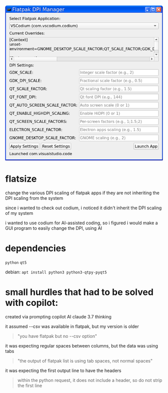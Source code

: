 ![flatsize app window](https://github.com/hairetikos/flatsize/blob/main/flatsize.png)

# flatsize
change the various DPI scaling of flatpak apps if they are not inheriting the DPI scaling from the system

since i wanted to check out codium, i noticed it didn't inherit the DPI scaling of my system

i wanted to use codium for AI-assisted coding, so i figured i would make a GUI program to easily change the DPI, using AI

# dependencies
  `python`
  `qt5`

debian:
  `apt install python3 python3-qtpy-pyqt5`

# small hurdles that had to be solved with copilot:

created via prompting copilot AI claude 3.7 thinking

it assumed --csv was available in flatpak, but my version is older
> "you have flatpak but no --csv option"

it was expecting regular spaces between columns, but the data was using tabs
> "the output of flatpak list is using tab spaces, not normal spaces"

it was expecting the first output line to have the headers
> within the python request, it does not include a header, so do not strip the first line
